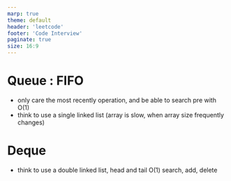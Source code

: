 ```yaml
---
marp: true
theme: default
header: 'leetcode'
footer: 'Code Interview'
paginate: true
size: 16:9
---
```


# Queue : FIFO
- only care the most recently operation, and be able to search pre with O(1)
- think to use a single linked list (array is slow, when array size frequently changes)

# Deque
- think to use a double linked list, head and tail O(1) search, add, delete
